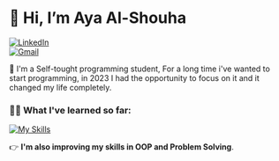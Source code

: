 # 👋 Hi, I’m Aya Al-Shouha
[![LinkedIn](https://img.shields.io/badge/LinkedIn-Profile-blue?style=flat&logo=linkedin&logoColor=white)](www.linkedin.com/in/aya-al-shouha) 	
[![Gmail](https://img.shields.io/badge/Gmail-Profile-red?style=flat-square&logo=gmail&logoColor=white)](mailto:ayaalshouha12@gmail.com)

 👀 I'm a Self-tought programming student, For a long time i've wanted to start programming, in 2023 I had the opportunity to focus on it and it changed my life completely.

### :woman_technologist:	 What I've learned so far:

  [![My Skills](https://skillicons.dev/icons?i=cs,cpp,dotnet,git,github,&perline=5)](https://skillicons.dev)
  
  :point_right:	**I'm also improving my skills in OOP and Problem Solving**.

  


<!---
ayaalshouha/ayaalshouha is a ✨ special ✨ repository because its `README.md` (this file) appears on your GitHub profile.
You can click the Preview link to take a look at your changes.
--->
